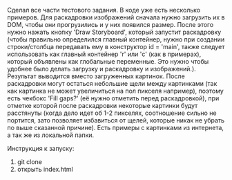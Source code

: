 Сделал все части тестового задания. В коде уже есть несколько примеров. Для раскадровки изображений сначала нужно загрузить их в DOM, чтобы они прогрузились и у них появился размер. После этого нужно нажать кнопку 'Draw Storyboard', который запустит раскадровку (чтобы правильно определился главный контейнер, нужно при создании строки/столбца передавать ему в конструктор id = 'main', также следует использовать как главный контейнер 'r' или 'c' (как в примерах), который объявлены как глобальные переменные. Это нужно чтобы удобнее было делать загрузку и раскадровку и изображений.). Результат выводится вместо загруженных картинок.
После раскадровки могут остаться небольшие щели между картинками (так как картинка не может увеличиться на пол пикселя например), поэтому есть чекбокс 'Fill gaps?' (её нужно отметить перед раскадровкой), при отметке которой после раскадровки некоторые картинки будут расстянуты (когда дело идет об 1-2 пикселях, соотношение сильно не портится, зато позволяет избавиться от щелей, которые никак не убрать по выше сказанной причине). Есть примеры с картинками из интернета, а так же из локальной папки.

Инструкция к запуску:
1. git clone
2. открыть index.html
